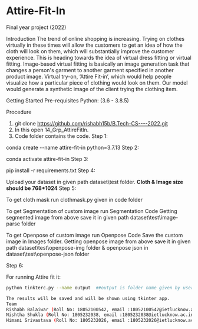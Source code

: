 # Attire-Fit-In
Final year project (2022)


Introduction
The trend of online shopping is increasing. Trying on clothes virtually in these times will allow the customers to get an idea of how the cloth will look on them, which will substantially improve the customer experience. This is heading towards the idea of virtual dress fitting or virtual fitting. Image-based virtual fitting is basically an image generation task that changes a person's garment to another garment specified in another product image.
Virtual try-on, ‘Attire Fit-in’, which would help people visualize how a particular piece of clothing would look on them. Our model would generate a synthetic image of the client trying the clothing item.

Getting Started
Pre-requisites
Python: (3.6 - 3.8.5)

Procedure
1. git clone https://github.com/rishabh15b/B.Tech-CS----2022.git
2. In this open 14_Grp_AttireFitIn.
3. Code folder contains the code.
Step 1:

conda create --name attire-fit-in python=3.7.13
Step 2:

conda activate attire-fit-in
Step 3:

pip install -r requirements.txt
Step 4:

Upload your dataset in given path dataset\test folder.
 **Cloth & Image size should be 768*1024** 
Step 5:

To get cloth mask run clothmask.py given in code folder

To get Segmentation of custom image run Segmentation Code Getting segmented image from above save it in given path dataset\test\image-parse folder

To get Openpose of custom image run Openpose Code Save the custom image in Images folder. Getting openpose image from above save it in given path dataset\test\openpose-img folder & openpose json in dataset\test\openpose-json folder

Step 6:

For running Attire fit it:
```bash 
python tinkterc.py --name output  ##output is folder name given by user where results are saved. 

The results will be saved and will be shown using tkinter app.
Team
Rishabh Balaiwar (Roll No: 18052100542, email :18052100542@ietlucknow.ac.in)
Nishtha Shukla (Roll No: 1805232038, email :1805232038@ietlucknow.ac.in)
Himani Srivastava (Roll No: 1805232026, email :1805232026@ietlucknow.ac.in)
